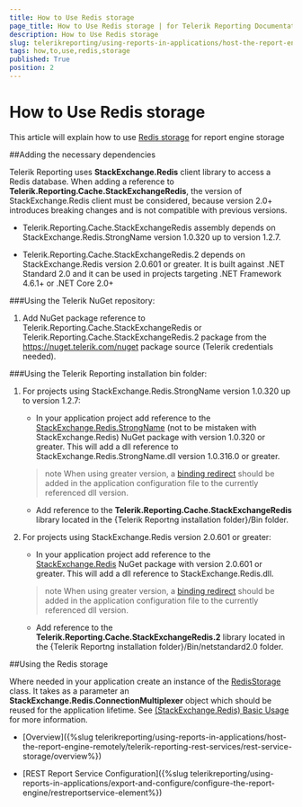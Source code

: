 ```yaml
---
title: How to Use Redis storage
page_title: How to Use Redis storage | for Telerik Reporting Documentation
description: How to Use Redis storage
slug: telerikreporting/using-reports-in-applications/host-the-report-engine-remotely/telerik-reporting-rest-services/rest-service-storage/how-to-use-redis-storage
tags: how,to,use,redis,storage
published: True
position: 2
---
```


# How to Use Redis storage



This article will explain how to use         [Redis storage](http://redis.io/)         for report engine storage       

##Adding the necessary dependencies

Telerik Reporting uses __StackExchange.Redis__ client library to access a Redis database.           When adding a reference to __Telerik.Reporting.Cache.StackExchangeRedis__, the version of StackExchange.Redis client must be considered,           because version 2.0+ introduces breaking changes and is not compatible with previous versions.         

* Telerik.Reporting.Cache.StackExchangeRedis assembly depends on StackExchange.Redis.StrongName version 1.0.320 up to version 1.2.7.             

* Telerik.Reporting.Cache.StackExchangeRedis.2 depends on StackExchange.Redis version 2.0.601 or greater.               It is built against .NET Standard 2.0 and it can be used in projects targeting .NET Framework 4.6.1+ or .NET Core 2.0+             

###Using the Telerik NuGet repository:

1. Add NuGet package reference to Telerik.Reporting.Cache.StackExchangeRedis or Telerik.Reporting.Cache.StackExchangeRedis.2 package from the https://nuget.telerik.com/nuget package source (Telerik credentials needed).                 

###Using the Telerik Reporting installation bin folder:

1. For projects using StackExchange.Redis.StrongName version 1.0.320 up to version 1.2.7:                 

   + In your application project add reference to the                       [StackExchange.Redis.StrongName](https://www.nuget.org/packages/StackExchange.Redis.StrongName)                       (not to be mistaken with StackExchange.Redis) NuGet package with version 1.0.320 or greater.                       This will add a dll reference to StackExchange.Redis.StrongName.dll version 1.0.316.0 or greater.                     

   >note When using greater version, a [binding redirect](https://msdn.microsoft.com/en-us/library/eftw1fys(v=vs.110).aspx) should be added in the application configuration file to the currently referenced dll version.                       

   + Add reference to the                       __Telerik.Reporting.Cache.StackExchangeRedis__                       library located in the {Telerik Reportng installation folder}/Bin folder.                     

1. For projects using StackExchange.Redis version 2.0.601 or greater:                 

   + In your application project add reference to the                       [StackExchange.Redis](https://www.nuget.org/packages/StackExchange.Redis)                       NuGet package with version 2.0.601 or greater.                       This will add a dll reference to StackExchange.Redis.dll.                     

   >note When using greater version, a [binding redirect](https://msdn.microsoft.com/en-us/library/eftw1fys(v=vs.110).aspx) should be added in the application configuration file to the currently referenced dll version.                       

   + Add reference to the                       __Telerik.Reporting.Cache.StackExchangeRedis.2__                       library located in the {Telerik Reportng installation folder}/Bin/netstandard2.0 folder.                     

##Using the Redis storage

Where needed in your application create an instance of the           [RedisStorage](/reporting/api/Telerik.Reporting.Cache.StackExchangeRedis.RedisStorage)           class. It takes as a parameter an __StackExchange.Redis.ConnectionMultiplexer__           object which should be reused for the application lifetime. See           [(StackExchange.Redis) Basic Usage](https://github.com/StackExchange/StackExchange.Redis/blob/master/docs/Basics.md) for more information.         

 * [Overview]({%slug telerikreporting/using-reports-in-applications/host-the-report-engine-remotely/telerik-reporting-rest-services/rest-service-storage/overview%})

 * [REST Report Service Configuration]({%slug telerikreporting/using-reports-in-applications/export-and-configure/configure-the-report-engine/restreportservice-element%})
